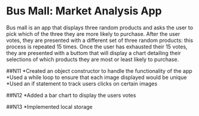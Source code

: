 # Bus Mall: Market Analysis App

Bus mall is an app that displays three random products and asks the user to pick which of the three they are more likely to purchase. After the user votes, they are presented with a different set of three random products: this process is repeated 15 times. Once the user has exhausted their 15 votes, they are presented with a buttom that will display a chart detailing their selections of which products they are most or least likely to purchase. 

##N11
*Created an object constructor to handle the functionality of the app
*Used a while loop to ensure that each image displayed would be unique
*Used an if statement to track users clicks on certain images

##N12
*Added a bar chart to display the users votes

##N13
*Implemented local storage
